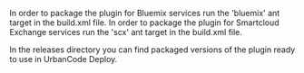 In order to package the plugin for Bluemix services run the 'bluemix' ant target in the build.xml file.
In order to package the plugin for Smartcloud Exchange services run the 'scx' ant target in the build.xml file.

In the releases directory you can find packaged versions of the plugin ready to use in UrbanCode Deploy.